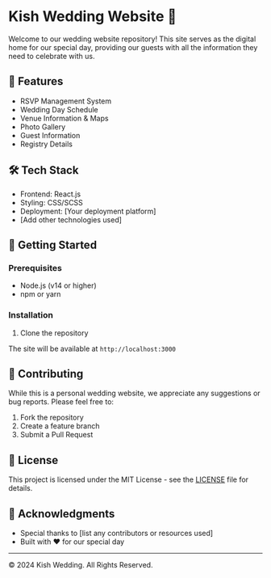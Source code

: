 # Kish Wedding Website 🎉

Welcome to our wedding website repository! This site serves as the digital home for our special day, providing our guests with all the information they need to celebrate with us.

## 💫 Features

- RSVP Management System
- Wedding Day Schedule
- Venue Information & Maps
- Photo Gallery
- Guest Information
- Registry Details

## 🛠 Tech Stack

- Frontend: React.js
- Styling: CSS/SCSS
- Deployment: [Your deployment platform]
- [Add other technologies used]

## 🚀 Getting Started

### Prerequisites
- Node.js (v14 or higher)
- npm or yarn

### Installation

1. Clone the repository



The site will be available at `http://localhost:3000`

## 📝 Contributing

While this is a personal wedding website, we appreciate any suggestions or bug reports. Please feel free to:
1. Fork the repository
2. Create a feature branch
3. Submit a Pull Request

## 📄 License

This project is licensed under the MIT License - see the [LICENSE](LICENSE) file for details.

## 🤝 Acknowledgments

- Special thanks to [list any contributors or resources used]
- Built with ❤️ for our special day

---
© 2024 Kish Wedding. All Rights Reserved.